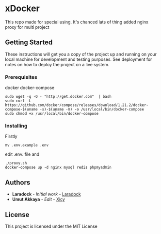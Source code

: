 # xDocker

This repo made for special using. It's chanced lats of thing added nginx proxy for multi project 

## Getting Started

These instructions will get you a copy of the project up and running on your local machine for development and testing purposes. See deployment for notes on how to deploy the project on a live system.

### Prerequisites

docker
docker-compose

```
sudo wget -q -O - "http://get.docker.com"  | bash
sudo curl -L https://github.com/docker/compose/releases/download/1.21.2/docker-compose-$(uname -s)-$(uname -m) -o /usr/local/bin/docker-compose
sudo chmod +x /usr/local/bin/docker-compose
```

### Installing

Firstly 

```
mv .env.example .env
```

edit .env. file and

```
./proxy.sh
docker-compose up -d nginx mysql redis phpmyadmin
```

## Authors
* **Laradock** - *Initial work* - [Laradock](https://github.com/laradock)
* **Umut Akkaya** - *Edit* - [Xicy](https://github.com/xicy)

## License

This project is licensed under the MIT License